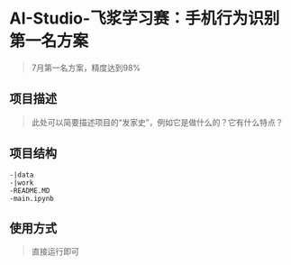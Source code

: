 # AI-Studio-飞浆学习赛：手机行为识别 第一名方案
> 7月第一名方案，精度达到98%

## 项目描述
> 此处可以简要描述项目的“发家史”，例如它是做什么的？它有什么特点？

## 项目结构
> 
```
-|data
-|work
-README.MD
-main.ipynb
```
## 使用方式
> 直接运行即可
